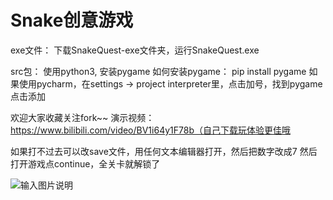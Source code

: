 # Snake创意游戏

exe文件：
下载SnakeQuest-exe文件夹，运行SnakeQuest.exe

src包：
使用python3, 安装pygame
  如何安装pygame：
    pip install pygame
  如果使用pycharm，在settings -> project interpreter里，点击加号，找到pygame点击添加

欢迎大家收藏关注fork~~
演示视频：https://www.bilibili.com/video/BV1i64y1F78b（自己下载玩体验更佳哦

如果打不过去可以改save文件，用任何文本编辑器打开，然后把数字改成7 
然后打开游戏点continue，全关卡就解锁了

![输入图片说明](https://images.gitee.com/uploads/images/2020/0804/081038_a1437fce_7832829.png "cover.png")
